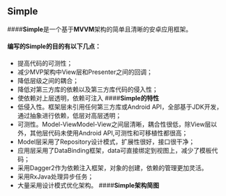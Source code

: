 **Simple**
----------
####**Simple**是一个基于**MVVM**架构的简单且清晰的安卓应用框架。

#### 编写的Simple的目的有以下几点：
- 提高代码的可测性；
- 减少MVP架构中View层和Presenter之间的回调；
- 降低层级之间的耦合；
- 降低对第三方库的依赖以及第三方库代码的侵入性；
- 使依赖对上层透明，依赖可注入
####**Simple的特性**
- 低侵入性。框架层未引用任何第三方库或Android API，全部基于JDK开发，通过抽象进行依赖，低层对高层透明；
- 可测性。Model-ViewModel-View之间层清晰，耦合性很低，除View层以外，其他层代码未使用Android API,可测性和可移植性都很高；
- Model层采用了Repository设计模式，扩展性很好，接口很干净；
- 应用层采用了DataBinding框架，data可直接绑定到视图上，减少了模板代码；
- 采用Dagger2作为依赖注入框架，对象的创建，依赖的管理更加灵活。
- 采用RxJava处理异步任务；
- 大量采用设计模式优化架构。
####**Simple架构简图**

